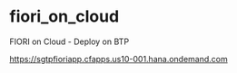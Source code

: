 # fiori_on_cloud
FIORI on Cloud  - Deploy on BTP

https://sgtpfioriapp.cfapps.us10-001.hana.ondemand.com
